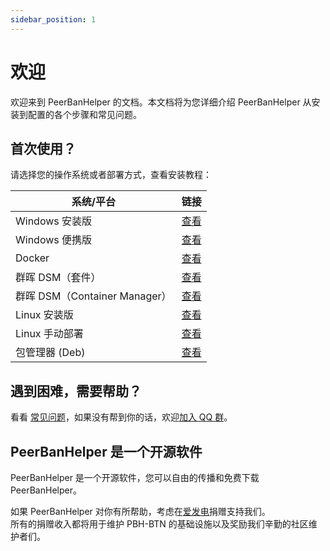 ```yaml
---
sidebar_position: 1
---
```


# 欢迎

欢迎来到 PeerBanHelper 的文档。本文档将为您详细介绍 PeerBanHelper 从安装到配置的各个步骤和常见问题。

## 首次使用？

请选择您的操作系统或者部署方式，查看安装教程：

| 系统/平台                     | 链接                               |
| ----------------------------- | ---------------------------------- |
| Windows 安装版                | [查看](./setup/Windows/Installer.md)         |
| Windows 便携版                | [查看](./setup/Windows/Portable.md) |
| Docker                        | [查看](./setup/Docker.md)          |
| 群晖 DSM（套件）              | [查看](./setup/Synology%20DSM/Imnks.md)           |
| 群晖 DSM（Container Manager） | [查看](./setup/Synology%20DSM/docker.md)        |
| Linux 安装版                  | [查看](./setup/Linux/LinuxInstall4j.md)  |
| Linux 手动部署                | [查看](./setup/Linux/Manual.md)           |
| 包管理器 (Deb)                | [查看](./setup/Linux/Deb.md)  |


## 遇到困难，需要帮助？

看看 [常见问题](./faq.md)，如果没有帮到你的话，欢迎[加入 QQ 群](https://qm.qq.com/cgi-bin/qm/qr?k=w5as_wH2G1ReUrClreCYhR69XiNCuP65&jump_from=webapi&authKey=EyjMX7Pwc77XLM51V6FEcR7oXnG8fsUbSFqYZ4PPiEpq32vBglJn/jFvpc3LFDhn)。

## PeerBanHelper 是一个开源软件

PeerBanHelper 是一个开源软件，您可以自由的传播和免费下载 PeerBanHelper。  

如果 PeerBanHelper 对你有所帮助，考虑在[爱发电](https://afdian.com/a/Ghost_chu)捐赠支持我们。  
所有的捐赠收入都将用于维护 PBH-BTN 的基础设施以及奖励我们辛勤的社区维护者们。
